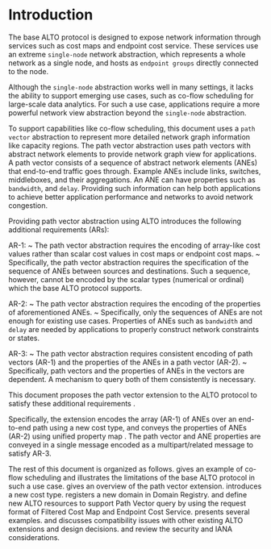 # Introduction #

The base ALTO protocol [](#RFC7285) is designed to expose network information
through services such as cost maps and endpoint cost service. These services use
an extreme `single-node` network abstraction, which represents a whole
network as a single node, and hosts as `endpoint groups` directly connected
to the node.

Although the `single-node` abstraction works well in many settings,
it lacks the ability to support emerging use cases, such as
co-flow scheduling for large-scale data analytics. For such a use case, applications 
require a more powerful network view abstraction beyond the `single-node` abstraction.

To support capabilities like co-flow scheduling, this document uses a `path
vector` abstraction to represent more detailed network graph information like
capacity regions. The path vector abstraction uses path vectors with abstract
network elements to provide network graph view for applications. A path vector
consists of a sequence of abstract network elements (ANEs) that end-to-end
traffic goes through. Example ANEs include links, switches, middleboxes, and their
aggregations. An ANE can have properties such as `bandwidth`, and `delay`. Providing 
such information can help both applications to achieve better
application performance and networks to avoid network congestion.
<!--to provide information on the shared bottlenecks of multiple flows.-->

Providing path vector abstraction using ALTO introduces the following additional
requirements (ARs):

AR-1:
~ The path vector abstraction requires the encoding of array-like cost
values rather than scalar cost values in cost maps or endpoint cost maps.
~ Specifically, the path vector abstraction requires the specification of the 
sequence of ANEs between sources and destinations. Such a sequence, however,
cannot be encoded by the scalar types (numerical or ordinal) which
the base ALTO protocol supports. 

<!--A path vector exposes the abstract network elements (e.g., links, switches, middleboxes and their aggregations) that end-to-end traffic goes through, allowing applications to discover the correlations of traffic with different source/destination endpoints. The properties can be `bandwidth` for links and `delay` between neighboring switches. These information may help the application avoid network congestion, achieving better application performance.-->

AR-2:
~ The path vector abstraction requires the encoding of the properties of aforementioned ANEs.
~ Specifically, only the sequences of ANEs are not enough for existing use cases. Properties 
of ANEs such as `bandwidth` and `delay` are needed by
applications to properly construct network constraints or states.

<!-- ~ Unified property map [](#I-D.ietf-alto-unified-props-new) defines an extensible schema to provide properties of general entities; it cannot -->
<!-- convey properties of abstract network elements. A new ALTO domain needs to be -->
<!-- registered so that unified property map can encode properties of abstract -->
<!-- network elements. -->

AR-3:
~ The path vector abstraction requires consistent encoding of path vectors (AR-1) and the 
properties of the ANEs in a path vector (AR-2).
~ Specifically, path vectors and the properties of ANEs in the vectors are dependent. A mechanism to query both of them consistently is necessary.

<!-- - Encapsulating multiple map messages in a single response: Sending multiple queries to get path vectors and properties of abstract network elements introduce additional communication overhead.  A mechanism to provide multiple map messages in a single session is necessary. -->

This document proposes the path vector extension to the ALTO protocol to satisfy these
additional requirements . 

Specifically, the extension encodes the array (AR-1) of ANEs over an end-to-end path 
using a new cost type, and conveys the properties of ANEs (AR-2) using unified property map
[](#I-D.ietf-alto-unified-props-new). The path vector and ANE properties are conveyed in a
single message encoded as a multipart/related message to satisfy AR-3. 

<!--
We also provide an optional solution to
query separated path vectors and properties of ANEs in a consistent way. But
querying general separated resources consistently is not the scope in this
document.
-->

<!--To replace: This document introduces a new cost type to encode abstract network elements along an end-to-end path and optionally conveys their properties.-->

<!-- specifies how to encode the shared bottlenecks in a network for a given set of flows with many design details driven by effectiveness, performance and backward compatibility considerations. -->

<!-- The second functionality for simple cost types, such as those introduced in the base protocol, is already addressed in a recent extension, e.g. [](#RFC8189). However, the path-vector extension in this document has introduced a new cost type which complicates the situation. Thus, the multiple cost encapsulation SHOULD still be taken into consideration. -->

<!-- The key changes are: the new cost type, with associated metric and mode and the kind of values provided for this metric (ii)the possibility of receiving responses with composite information on path costs, insight on abstracted path elements and their properties. -->

<!-- TODO: Don't forget to update the organization -->

The rest of this document is organized as follows. [](#SecMF) gives an example
of co-flow scheduling and illustrates the limitations of the base ALTO protocol
in such a use case. [](#SecOverview) gives an overview of the path vector
extension. [](#SecCostType) introduces a new cost type. [](#SecANEDomain)
registers a new domain in Domain Registry. [](#SecMultiFCM) and [](#SecMultiECS)
define new ALTO resources to support Path Vector query by using the request
format of Filtered Cost Map and Endpoint Cost Service. [](#SecExample) presents
several examples. [](#SecComp) and [](#SecDisc) discusses compatibility issues
with other existing ALTO extensions and design decisions. [](#SecSCons) and
[](#SecIANA) review the security and IANA considerations.

<!-- [](#SecMultiService) defines a new service to encode multiple map messages
in a single response. -->

